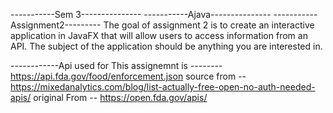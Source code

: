 -----------Sem 3---------------
-----------Ajava--------------- 
-----------Assignment2---------
The goal of assignment 2 is to create an interactive application in JavaFX that will allow users to access information from an API.
The subject of the application should be anything you are interested in.   

------------Api used for This assignemnt is --------
https://api.fda.gov/food/enforcement.json 
source from   -- https://mixedanalytics.com/blog/list-actually-free-open-no-auth-needed-apis/
original From -- https://open.fda.gov/apis/


